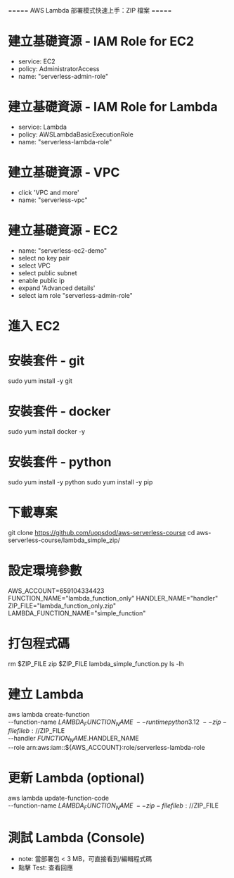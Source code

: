 ===== AWS Lambda 部署模式快速上手：ZIP 檔案 ===== 

# 建立基礎資源 - IAM Role for EC2
- service: EC2 
- policy: AdministratorAccess
- name: "serverless-admin-role"

# 建立基礎資源 - IAM Role for Lambda
- service: Lambda
- policy: AWSLambdaBasicExecutionRole
- name: "serverless-lambda-role"

# 建立基礎資源 - VPC
- click 'VPC and more'
- name: "serverless-vpc"

# 建立基礎資源 - EC2
- name: "serverless-ec2-demo"
- select no key pair
- select VPC
 - select public subnet
 - enable public ip 
- expand 'Advanced details'
 - select iam role "serverless-admin-role"

# 進入 EC2 

# 安裝套件 - git
sudo yum install -y git 

# 安裝套件 - docker 
sudo yum install docker -y

# 安裝套件 - python
sudo yum install -y python
sudo yum install -y pip

# 下載專案
git clone https://github.com/uopsdod/aws-serverless-course
cd aws-serverless-course/lambda_simple_zip/

# 設定環境參數
AWS_ACCOUNT=659104334423
FUNCTION_NAME="lambda_function_only"
HANDLER_NAME="handler"
ZIP_FILE="lambda_function_only.zip"
LAMBDA_FUNCTION_NAME="simple_function"

# 打包程式碼
rm $ZIP_FILE
zip $ZIP_FILE lambda_simple_function.py
ls -lh

# 建立 Lambda 
aws lambda create-function \
    --function-name $LAMBDA_FUNCTION_NAME \
    --runtime python3.12 \
    --zip-file fileb://$ZIP_FILE \
    --handler $FUNCTION_NAME.$HANDLER_NAME \
    --role arn:aws:iam::${AWS_ACCOUNT}:role/serverless-lambda-role

# 更新 Lambda (optional)
aws lambda update-function-code \
    --function-name $LAMBDA_FUNCTION_NAME \
    --zip-file fileb://$ZIP_FILE

# 測試 Lambda (Console)
 - note: 當部署包 < 3 MB，可直接看到/編輯程式碼
 - 點擊 Test: 查看回應 
